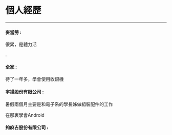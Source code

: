 # 個人經歷

---

#### 麥當勞 :

很累，是體力活

.

#### 全家 :

待了一年多，學會使用收銀機



#### 宇揚股份有限公司 :

暑假兩個月主要是和電子系的學長姊做組裝配件的工作

在那裏學會Android

#### 夠麻吉股份有限公司 :



